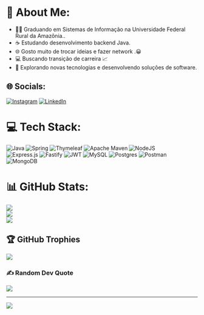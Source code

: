 # 💫 About Me:
- 👨‍🎓 Graduando em Sistemas de Informação na Universidade Federal Rural da Amazônia..<br>
- ☕ Estudando desenvolvimento backend Java.<br>
- 🌐 Gosto muito de trocar ideias e fazer network .😀<br>
- 💻 Buscando transição de carreira 📈<br>
- 🤔 Explorando novas tecnologias e desenvolvendo soluções de software.


## 🌐 Socials:
[![Instagram](https://img.shields.io/badge/Instagram-%23E4405F.svg?logo=Instagram&logoColor=white)](https://instagram.com/https://instagram.com/bruno.felix.si) [![LinkedIn](https://img.shields.io/badge/LinkedIn-%230077B5.svg?logo=linkedin&logoColor=white)](https://linkedin.com/in/https://www.linkedin.com/in/brunofelix-dev/) 

# 💻 Tech Stack:
![Java](https://img.shields.io/badge/java-%23ED8B00.svg?style=for-the-badge&logo=java&logoColor=white) 
![Spring](https://img.shields.io/badge/spring-%236DB33F.svg?style=for-the-badge&logo=spring&logoColor=white) 
![Thymeleaf](https://img.shields.io/badge/Thymeleaf-%23005C0F.svg?style=for-the-badge&logo=Thymeleaf&logoColor=white)
![Apache Maven](https://img.shields.io/badge/Apache%20Maven-C71A36?style=for-the-badge&logo=Apache%20Maven&logoColor=white) 
![NodeJS](https://img.shields.io/badge/node.js-6DA55F?style=for-the-badge&logo=node.js&logoColor=white)  
![Express.js](https://img.shields.io/badge/express.js-%23404d59.svg?style=for-the-badge&logo=express&logoColor=%2361DAFB) 
![Fastify](https://img.shields.io/badge/fastify-%23000000.svg?style=for-the-badge&logo=fastify&logoColor=white) 
![JWT](https://img.shields.io/badge/JWT-black?style=for-the-badge&logo=JSON%20web%20tokens) 
![MySQL](https://img.shields.io/badge/mysql-%2300f.svg?style=for-the-badge&logo=mysql&logoColor=white) 
![Postgres](https://img.shields.io/badge/postgres-%23316192.svg?style=for-the-badge&logo=postgresql&logoColor=white) 
![Postman](https://img.shields.io/badge/Postman-FF6C37?style=for-the-badge&logo=postman&logoColor=white)
![MongoDB](https://img.shields.io/badge/MongoDB-%234ea94b.svg?style=for-the-badge&logo=mongodb&logoColor=white) 

# 📊 GitHub Stats:
![](https://github-readme-stats.vercel.app/api?username=BrunoFelixDeSousa&theme=dark&hide_border=false&include_all_commits=true&count_private=false)<br/>
![](https://github-readme-streak-stats.herokuapp.com/?user=BrunoFelixDeSousa&theme=dark&hide_border=false)<br/>
![](https://github-readme-stats.vercel.app/api/top-langs/?username=BrunoFelixDeSousa&theme=dark&hide_border=false&include_all_commits=true&count_private=false&layout=compact)

## 🏆 GitHub Trophies
![](https://github-profile-trophy.vercel.app/?username=BrunoFelixDeSousa&theme=radical&no-frame=false&no-bg=false&margin-w=4)

### ✍️ Random Dev Quote
![](https://quotes-github-readme.vercel.app/api?type=vetical&theme=radical)

---
[![](https://visitcount.itsvg.in/api?id=BrunoFelixDeSousa&icon=0&color=0)](https://visitcount.itsvg.in)

<!-- Proudly created with GPRM ( https://gprm.itsvg.in ) -->

